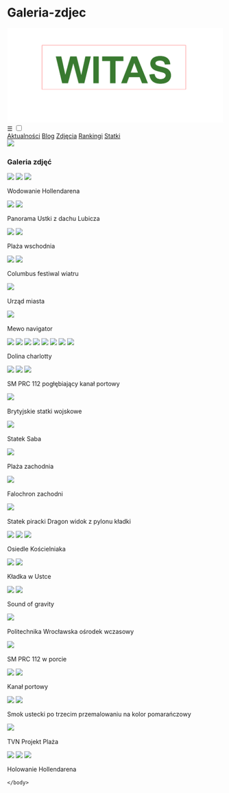 # Galeria-zdjec
<!DOCTYPE html>
<html>
    <head>
        <meta charset="utf-8">
        <title>testowa.pl</title>
       <link rel="stylesheet" type="text/css" href="main.css">
        <!-- Global site tag (gtag.js) - Google Analytics -->
<script async src="https://www.googletagmanager.com/gtag/js?id=UA-146144986-3"></script>
<script>
  window.dataLayer = window.dataLayer || [];
  function gtag(){dataLayer.push(arguments);}
  gtag('js', new Date());

  gtag('config', 'UA-146144986-3');
</script>

</head>
    <body>
    <div class="menu-1">
    
<img class="logo" src="logo.png">
         </div>
         <div class="nav"> 
         <label for="toggle">&#9776;</label>
         <input type="checkbox" id="toggle">
         <div class="menu">
      <a href="https://witas-w.github.io/Aktualnosci/">Aktualności</a>
            <a href="https://witas-w.github.io/Bloguje-witas/">Blog</a>
            <a href="https://witas-w.github.io/Galeria-zdjec/">Zdjęcia</a>
             <a href="https://witas-w.github.io/Ranking/">Rankingi</a>
             <a href="https://witas-w.github.io/OStatkach/">Statki</a>
     </div>  
        
</div>   
        
         
<img id="img" src="https://s6.ifotos.pl/img/DBF2C311-_qsweqxn.jpg">
        
 <div id="lokiter">
         <h3 id="akt">Galeria zdjęć</h3>
<img  class="img" src="https://camo.githubusercontent.com/ec02c045e3f4c37f2255f32783469244a9ea17d8/68747470733a2f2f692e6962622e636f2f534a59395947582f44382d42392d41372d45342d443736392d343732372d382d4144312d353733303430392d4231352d42452e706e67">
   <img class="img" src="https://i.ibb.co/HF6M6bV/81-A58662-34-C0-493-B-B211-A59-C36416-B70.jpg">
    <img class="img" src="https://i.ibb.co/nj074kK/074-B68-BA-5-C32-4-A10-8-A89-7-D69-F6-C318-A4.png">        
<p>Wodowanie Hollendarena</p>
<img class="img" src="https://s6.ifotos.pl/img/15E84589-_qsexsra.jpg">
  <img class="img" src="https://s6.ifotos.pl/img/3DF9BB36-_qsexsxn.jpg"> 
<p>Panorama Ustki z dachu Lubicza</p> 
<img class="img" src="https://s6.ifotos.pl/img/FFB1236D-_qsexsex.jpg">
<img class="img" src="https://s6.ifotos.pl/img/E455A000-_qsexapw.jpg">
<p>Plaża wschodnia</p>
<img class="img" src="https://s6.ifotos.pl/img/D279149D-_qsexapq.jpg">
<img class="img" src="https://s6.ifotos.pl/img/55E69563-_qsexahx.jpg">
<p>Columbus festiwal wiatru</p>
<img class="img" src="https://upload.wikimedia.org/wikipedia/commons/f/f4/POL_Ustka_ul_Wyszy%C5%84skiego-_ratusz.jpg">
<p>Urząd miasta</p>
<img class="img" src="https://s6.ifotos.pl/img/CB8F85DE-_qsenwns.jpg">
<p>Mewo navigator</p>
<img class="img" src="https://s6.ifotos.pl/img/E97B76D0-_qsenwna.jpg">
<img class="img" src="https://s6.ifotos.pl/img/FAE9271F-_qsenwqw.png">
<img class="img" src="https://s6.ifotos.pl/img/72235932-_qsenwqe.png">
<img class="img" src="https://s6.ifotos.pl/img/0068FAFE-_qsenwqs.png">
<img class="img" src="https://s6.ifotos.pl/img/C3431DA6-_qsenwqa.png">
<img class="img" src="https://s6.ifotos.pl/img/E7D4A1FA-_qsensph.png">
<img class="img" src="https://s6.ifotos.pl/img/54B847AF-_qsenspx.png">
<a  href="https://ifotos.pl/z/qswprnw/"><img class="img" src="https://s6.ifotos.pl/img/C01E7B4A-_qswprnw.jpg"></a>
<p>Dolina charlotty</p>
<img class="img" src="https://s6.ifotos.pl/img/CD2689FD-_qsenqhh.jpg">
<img class="img" src="https://s6.ifotos.pl/img/3FDAA6B6-_qsenqhr.jpg">
<img class="img" src="https://s6.ifotos.pl/img/70AB9560-_qsenqhx.jpg">
<p>SM PRC 112 pogłębiający kanał portowy</p>
<img class="img" src="https://s6.ifotos.pl/img/CC24A0CB-_qseehnh.jpg">
<p>Brytyjskie statki wojskowe</p>
<img class="img" src="https://s6.ifotos.pl/img/FF155FBD-_qseehnr.jpg">
<p>Statek Saba</p>
<img class="img" src="https://s6.ifotos.pl/img/CA2A7108-_qseehne.jpg">
<p>Plaża zachodnia</p>
<img class="img" src="https://s6.ifotos.pl/img/86E93E14-_qseehns.jpg">
<p>Falochron zachodni</p>
<img class="img" src="https://s6.ifotos.pl/img/B11AD23B-_qseeher.jpg">
<p>Statek piracki Dragon widok z pylonu kładki</p>
<img class="img" src="https://s6.ifotos.pl/img/4B30ABE5-_qseersw.jpg">
<img class="img" src="https://s6.ifotos.pl/img/D478BC99-_qseerss.jpg">
<img class="img" src="https://s6.ifotos.pl/img/D4CC5BDF-_qseersa.jpg">
<p>Osiedle Kościelniaka</p>
<img class="img" src="https://s6.ifotos.pl/img/4E942CF9-_qsewwph.jpg">

<img class="img" src="https://s6.ifotos.pl/img/333A4427-_qsewwpx.jpg">
<p>Kładka w Ustce</p>
<img class="img" src="https://s6.ifotos.pl/img/201907271_qseshqs.jpg">
<img class="img" src="https://s6.ifotos.pl/img/201907271_qseshqq.jpg">

<p>Sound of gravity</p>
<img class="img" src="https://s6.ifotos.pl/img/201907281_qsesrpp.jpg">

<p>Politechnika Wrocławska ośrodek wczasowy</p>
<img class="img" src="https://s6.ifotos.pl/img/201907281_qseahxh.jpg">


<p>SM PRC 112 w porcie</p>
<img class="img" src="https://s6.ifotos.pl/img/201907281_qseahxr.jpg">
<img class="img" src="https://s6.ifotos.pl/img/201907281_qseahxx.jpg">

<p>Kanał portowy</p>
<img class="img" src="https://s6.ifotos.pl/img/30C63D83-_qseaxrn.jpg">
<img class="img" src="https://s6.ifotos.pl/img/6C956F18-_qseaxre.jpg">

<p>Smok ustecki po trzecim przemalowaniu na kolor pomarańczowy</p>
       
<a  href="https://ifotos.pl/z/qswpswe/"><img class="img" src="https://s6.ifotos.pl/img/EC039B8D-_qswpswe.jpg"></a>
<p>TVN Projekt Plaża</p>
<a  href="https://ifotos.pl/z/qswxrxx/"><img class="img" src="https://s6.ifotos.pl/img/Resized20_qswxrxx.jpg"></a>
<a  href="https://ifotos.pl/z/qswxrxe/"><img class="img" src="https://s6.ifotos.pl/img/201908091_qswxrxe.jpg"></a>
<a  href="https://ifotos.pl/z/qswxrxs/"><img class="img" src="https://s6.ifotos.pl/img/Resized20_qswxrxs.jpg"></a>

<p>Holowanie Hollendarena</p> 
 </div>
       
   
 
    </body>
</html>

